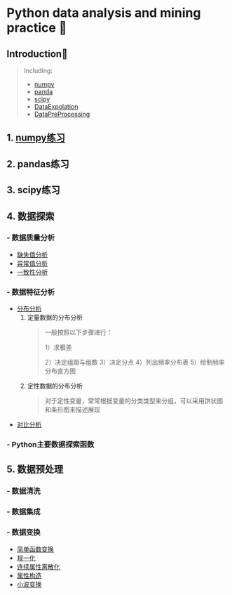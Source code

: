 # Python data analysis and mining practice 🐍
## Introduction📖
> Including:
> - [numpy](#numpy练习)
> - [panda](#pandas练习)
> - [scipy](#scipy练习)
> - [DataExpolation](#数据探索)
> - [DataPreProcessing](#数据预处理)

## 1. [numpy练习](numpyLearning/README.md)

## 2. pandas练习

## 3. scipy练习


## 4. 数据探索
### - 数据质量分析
- [缺失值分析](DataExploration/data_quality_analysis/missing_value.md)
- [异常值分析](DataExploration/data_quality_analysis/outlier_analysis.py)
- [一致性分析]()
### - 数据特征分析
- [分布分析](DataExploration/data_feature_analysis/distribution_analysis.py)
    1. 定量数据的分布分析
        >一般按照以下步骤进行：<p>
        1）求极差<p>
        2）决定组距与组数
        3）决定分点
        4）列出频率分布表
        5）绘制频率分布直方图
    2. 定性数据的分布分析
        >对于定性变量，常常根据变量的分类类型来分组，可以采用饼状图和条形图来描述展现
- [对比分析]()
### - Python主要数据探索函数

## 5. 数据预处理
### - 数据清洗
### - 数据集成
### - 数据变换
- [简单函数变换]()
- [规一化]()
- [连续属性离散化](DataPreProcessing/data_transformation/continuous_attribute_discretization.md)
- [属性构造]()
- [小波变换]()